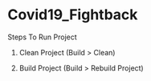 # Covid19_Fightback

Steps To Run Project

1. Clean Project (Build > Clean)

2. Build Project (Build > Rebuild Project)
